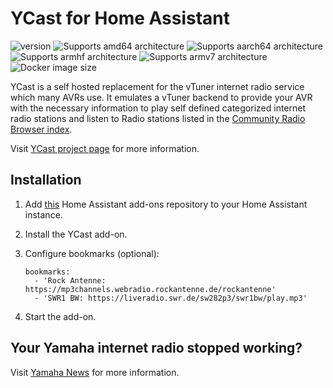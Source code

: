# YCast for Home Assistant

![version][version-shield]
![Supports amd64 architecture][amd64-shield]
![Supports aarch64 architecture][aarch64-shield]
![Supports armhf architecture][armhf-shield]
![Supports armv7 architecture][armv7-shield]
![Docker image size][image-size-shield]

YCast is a self hosted replacement for the vTuner internet radio service which many AVRs use. It emulates a vTuner backend to provide your AVR with the necessary information to play self defined categorized internet radio stations and listen to Radio stations listed in the [Community Radio Browser index](http://www.radio-browser.info).

Visit [YCast project page](https://github.com/milaq/YCast) for more information.

## Installation

1. Add [this](https://github.com/casperklein/homeassistant-addons) Home Assistant add-ons repository to your Home Assistant instance.
1. Install the YCast add-on.
1. Configure bookmarks (optional):

       bookmarks:
         - 'Rock Antenne: https://mp3channels.webradio.rockantenne.de/rockantenne'
         - 'SWR1 BW: https://liveradio.swr.de/sw282p3/swr1bw/play.mp3'

1. Start the add-on.

## Your Yamaha internet radio stopped working?

Visit [Yamaha News](https://de.yamaha.com/de/news_events/2019/0305_av_update_on_internet_radio_station_access.html) for more information.

[aarch64-shield]: https://img.shields.io/badge/aarch64-yes-blue.svg
[amd64-shield]: https://img.shields.io/badge/amd64-yes-blue.svg
[armhf-shield]: https://img.shields.io/badge/armhf-yes-blue.svg
[armv7-shield]: https://img.shields.io/badge/armv7-yes-blue.svg
[version-shield]: https://img.shields.io/badge/dynamic/json?color=blue&label=version&query=version&url=https%3A%2F%2Fraw.githubusercontent.com%2Fcasperklein%2Fhomeassistant-addons%2Fmaster%2Fycast%2Fconfig.json
[image-size-shield]: https://img.shields.io/docker/image-size/casperklein/homeassistant-ycast/latest
